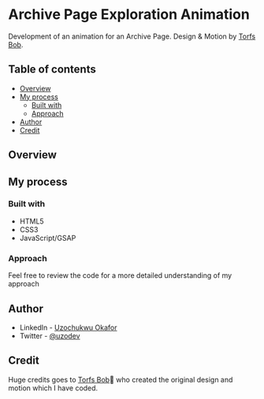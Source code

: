 # Archive Page Exploration Animation

Development of an animation for an Archive Page.
Design & Motion by [Torfs Bob](https://www.instagram.com/torfsbob/).

## Table of contents

- [Overview](#overview)
- [My process](#my-process)
  - [Built with](#built-with)
  - [Approach](#approach)
- [Author](#author)
- [Credit](#credit)

## Overview

## My process

### Built with

- HTML5
- CSS3
- JavaScript/GSAP

### Approach

Feel free to review the code for a more detailed understanding of my approach

## Author

- LinkedIn - [Uzochukwu Okafor](https://www.linkedin.com/in/uzochukwuokafor/)
- Twitter - [@uzodev](https://twitter.com/uzodev)

## Credit

Huge credits goes to [Torfs Bob](https://www.instagram.com/torfsbob/)🙌 who created the original design and motion which I have coded.
